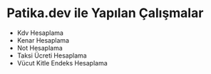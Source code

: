 # Patika.dev ile Yapılan Çalışmalar
* Kdv Hesaplama
* Kenar Hesaplama
* Not Hesaplama
* Taksi Ücreti Hesaplama
* Vücut Kitle Endeks Hesaplama